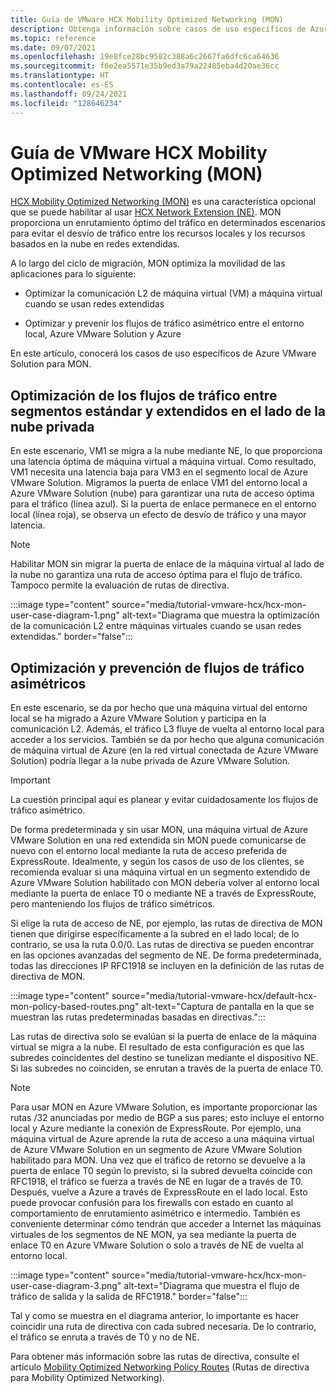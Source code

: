 ```yaml
---
title: Guía de VMware HCX Mobility Optimized Networking (MON)
description: Obtenga información sobre casos de uso específicos de Azure VMware Solution para Mobility Optimized Networking (MON).
ms.topic: reference
ms.date: 09/07/2021
ms.openlocfilehash: 19e8fce28bc9582c388a6c2667fa6dfc6ca64636
ms.sourcegitcommit: f6e2ea5571e35b9ed3a79a22485eba4d20ae36cc
ms.translationtype: HT
ms.contentlocale: es-ES
ms.lasthandoff: 09/24/2021
ms.locfileid: "128646234"
---
```

# <a name="vmware-hcx-mobility-optimized-networking-mon-guidance"></a>Guía de VMware HCX Mobility Optimized Networking (MON)

[HCX Mobility Optimized Networking (MON)](https://docs.vmware.com/en/VMware-HCX/4.2/hcx-user-guide/GUID-0E254D74-60A9-479C-825D-F373C41F40BC.html) es una característica opcional que se puede habilitar al usar [HCX Network Extension (NE)](configure-hcx-network-extension.md). MON proporciona un enrutamiento óptimo del tráfico en determinados escenarios para evitar el desvío de tráfico entre los recursos locales y los recursos basados en la nube en redes extendidas. 

A lo largo del ciclo de migración, MON optimiza la movilidad de las aplicaciones para lo siguiente:

- Optimizar la comunicación L2 de máquina virtual (VM) a máquina virtual cuando se usan redes extendidas 

- Optimizar y prevenir los flujos de tráfico asimétrico entre el entorno local, Azure VMware Solution y Azure


En este artículo, conocerá los casos de uso específicos de Azure VMware Solution para MON.


## <a name="optimize-traffic-flows-across-standard-and-stretched-segments-on-the-private-cloud-side"></a>Optimización de los flujos de tráfico entre segmentos estándar y extendidos en el lado de la nube privada 

En este escenario, VM1 se migra a la nube mediante NE, lo que proporciona una latencia óptima de máquina virtual a máquina virtual. Como resultado, VM1 necesita una latencia baja para VM3 en el segmento local de Azure VMware Solution. Migramos la puerta de enlace VM1 del entorno local a Azure VMware Solution (nube) para garantizar una ruta de acceso óptima para el tráfico (línea azul). Si la puerta de enlace permanece en el entorno local (línea roja), se observa un efecto de desvío de tráfico y una mayor latencia. 

>[!NOTE]
>Habilitar MON sin migrar la puerta de enlace de la máquina virtual al lado de la nube no garantiza una ruta de acceso óptima para el flujo de tráfico.  Tampoco permite la evaluación de rutas de directiva.

:::image type="content" source="media/tutorial-vmware-hcx/hcx-mon-user-case-diagram-1.png" alt-text="Diagrama que muestra la optimización de la comunicación L2 entre máquinas virtuales cuando se usan redes extendidas." border="false":::



## <a name="optimize-and-avoid-asymmetric-traffic-flows"></a>Optimización y prevención de flujos de tráfico asimétricos 

En este escenario, se da por hecho que una máquina virtual del entorno local se ha migrado a Azure VMware Solution y participa en la comunicación L2. Además, el tráfico L3 fluye de vuelta al entorno local para acceder a los servicios. También se da por hecho que alguna comunicación de máquina virtual de Azure (en la red virtual conectada de Azure VMware Solution) podría llegar a la nube privada de Azure VMware Solution.

>[!IMPORTANT]
>La cuestión principal aquí es planear y evitar cuidadosamente los flujos de tráfico asimétrico. 

De forma predeterminada y sin usar MON, una máquina virtual de Azure VMware Solution en una red extendida sin MON puede comunicarse de nuevo con el entorno local mediante la ruta de acceso preferida de ExpressRoute. Idealmente, y según los casos de uso de los clientes, se recomienda evaluar si una máquina virtual en un segmento extendido de Azure VMware Solution habilitado con MON debería volver al entorno local mediante la puerta de enlace T0 o mediante NE a través de ExpressRoute, pero manteniendo los flujos de tráfico simétricos.

Si elige la ruta de acceso de NE, por ejemplo, las rutas de directiva de MON tienen que dirigirse específicamente a la subred en el lado local; de lo contrario, se usa la ruta 0.0/0. Las rutas de directiva se pueden encontrar en las opciones avanzadas del segmento de NE. De forma predeterminada, todas las direcciones IP RFC1918 se incluyen en la definición de las rutas de directiva de MON. 

:::image type="content" source="media/tutorial-vmware-hcx/default-hcx-mon-policy-based-routes.png" alt-text="Captura de pantalla en la que se muestran las rutas predeterminadas basadas en directivas.":::

Las rutas de directiva solo se evalúan si la puerta de enlace de la máquina virtual se migra a la nube. El resultado de esta configuración es que las subredes coincidentes del destino se tunelizan mediante el dispositivo NE.  Si las subredes no coinciden, se enrutan a través de la puerta de enlace T0.

>[!NOTE]
>Para usar MON en Azure VMware Solution, es importante proporcionar las rutas /32 anunciadas por medio de BGP a sus pares; esto incluye el entorno local y Azure mediante la conexión de ExpressRoute. Por ejemplo, una máquina virtual de Azure aprende la ruta de acceso a una máquina virtual de Azure VMware Solution en un segmento de Azure VMware Solution habilitado para MON. Una vez que el tráfico de retorno se devuelve a la puerta de enlace T0 según lo previsto, si la subred devuelta coincide con RFC1918, el tráfico se fuerza a través de NE en lugar de a través de T0.  Después, vuelve a Azure a través de ExpressRoute en el lado local.  Esto puede provocar confusión para los firewalls con estado en cuanto al comportamiento de enrutamiento asimétrico e intermedio. También es conveniente determinar cómo tendrán que acceder a Internet las máquinas virtuales de los segmentos de NE MON, ya sea mediante la puerta de enlace T0 en Azure VMware Solution o solo a través de NE de vuelta al entorno local.

:::image type="content" source="media/tutorial-vmware-hcx/hcx-mon-user-case-diagram-3.png" alt-text="Diagrama que muestra el flujo de tráfico de salida y la salida de RFC1918." border="false":::

Tal y como se muestra en el diagrama anterior, lo importante es hacer coincidir una ruta de directiva con cada subred necesaria. De lo contrario, el tráfico se enruta a través de T0 y no de NE.

 
Para obtener más información sobre las rutas de directiva, consulte el artículo [Mobility Optimized Networking Policy Routes](https://docs.vmware.com/en/VMware-HCX/4.1/hcx-user-guide/GUID-F45B1DB5-C640-4A75-AEC5-45C58B1C9D63.html) (Rutas de directiva para Mobility Optimized Networking).


